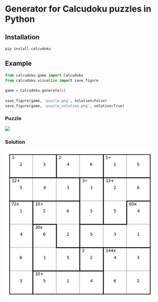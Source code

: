 # Generator for Calcudoku puzzles in Python

## Installation

```
pip install calcudoku
```

## Example


```python
from calcudoku.game import Calcudoku
from calcudoku.visualize import save_figure

game = Calcudoku.generate(6)

save_figure(game, 'puzzle.png', solution=False)
save_figure(game, 'puzzle_solution.png', solution=True)
```
### Puzzle
![](readme_examples/puzzle.png])

### Solution
![](readme_examples/puzzle_solution.png)